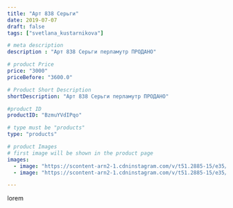 ```yaml
---
title: "Арт 838 Серьги"
date: 2019-07-07
draft: false
tags: ["svetlana_kustarnikova"]

# meta description
description : "Арт 838 Серьги перламутр ПРОДАНО"

# product Price
price: "3000"
priceBefore: "3600.0"

# Product Short Description
shortDescription: "Арт 838 Серьги перламутр ПРОДАНО"

#product ID
productID: "BzmuYVdIPqo"

# type must be "products"
type: "products"

# product Images
# first image will be shown in the product page
images:
  - image: "https://scontent-arn2-1.cdninstagram.com/v/t51.2885-15/e35/65774117_2400303710051769_2061447429675730281_n.jpg?se=7&tp=1&_nc_ht=scontent-arn2-1.cdninstagram.com&_nc_cat=109&_nc_ohc=Z6JzuF26sJAAX8vF3B_&oh=9c1aae10ed3b05d7357187cd1aa16082&oe=6069C88C&ig_cache_key=MjA4MjU1NTg1MzQwNTIzMTA4Mw%3D%3D.2"
  - image: "https://scontent-arn2-1.cdninstagram.com/v/t51.2885-15/e35/65176765_619812391838380_5586070604657131913_n.jpg?se=8&tp=1&_nc_ht=scontent-arn2-1.cdninstagram.com&_nc_cat=104&_nc_ohc=Dr0ZIS9HIOYAX9rX9y0&oh=8ee94b618a19527b378197ddc51329dc&oe=606C8670&ig_cache_key=MjA4MjU1NTg1MzQxMzYxMTEyNw%3D%3D.2"

---
```

lorem
